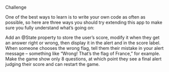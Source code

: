 Challenge

One of the best ways to learn is to write your own code as often as possible, so here are three ways you should try extending this app to make sure you fully understand what’s going on:

Add an @State property to store the user’s score, modify it when they get an answer right or wrong, then display it in the alert and in the score label.
When someone chooses the wrong flag, tell them their mistake in your alert message – something like “Wrong! That’s the flag of France,” for example.
Make the game show only 8 questions, at which point they see a final alert judging their score and can restart the game.
